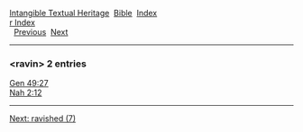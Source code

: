 [Intangible Textual Heritage](../../index)  [Bible](../index) 
[Index](index)   
[r Index](_r_)  
  [Previous](c09162)  [Next](c09164) 

------------------------------------------------------------------------

### &lt;ravin&gt; 2 entries

[Gen 49:27](../kjv/gen049.htm#027)  
[Nah 2:12](../kjv/nah002.htm#012)  

------------------------------------------------------------------------

[Next: ravished (7)](c09164)
